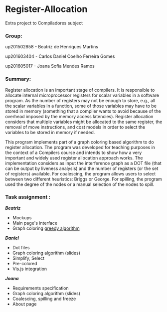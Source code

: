 # Register-Allocation
Extra project to Compiladores subject 

### Group:

up201502858 - Beatriz de Henriques Martins

up201603404 - Carlos Daniel Coelho Ferreira Gomes

up201605017 - Joana Sofia Mendes Ramos

### Summary:

Register allocation is an important stage of compilers. It is responsible to allocate internal microprocessor registers for scalar variables in a software program. As the number of registers may not be enough to store, e.g., all the scalar variables in a function, some of those variables may have to be stored in memory (something that a compiler wants to avoid because of the overhead imposed by the memory access latencies). Register allocation considers that multiple variables might be allocated to the same register, the removal of move instructions, and cost models in order to select the variables to be stored in memory if needed.

This program implements part of a graph coloring based algorithm to do register allocation. The program was developed for teaching purposes in the context of a Compilers course and intends to show how a very important and widely used register allocation approach works. The implementation considers as input the interference graph as a DOT file (that can be output by liveness analysis) and the number of registers (or the set of registers) available. For coalescing, the program allows users to select between two different heuristics: Briggs or George. For spilling, the program used the degree of the nodes or a manual selection of the nodes to spill.

### Task assignment :

_**Beatriz**_ 
* Mockups
* Main page's interface
* Graph coloring [greedy algorithm](https://www.geeksforgeeks.org/graph-coloring-set-2-greedy-algorithm/)

_**Daniel**_ 
* Dot files 
* Graph coloring algorithm (slides)
* Simplify, Select
* Pre-colored
* Vis.js integration

_**Joana**_ 
* Requirements specification
* Graph coloring algorithm (slides)
* Coalescing, spilling and freeze
* About page

